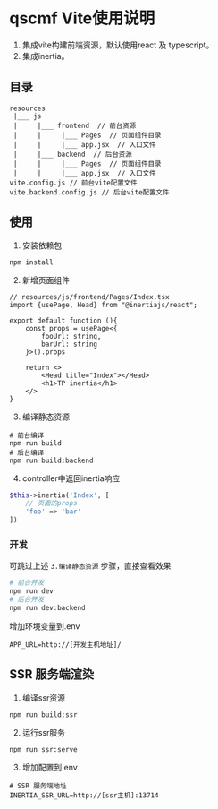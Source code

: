 # qscmf Vite使用说明

1. 集成vite构建前端资源，默认使用react 及 typescript。
2. 集成inertia。

## 目录

```text
resources
 |___ js
 |     |___ frontend  // 前台资源
 |     |     |___ Pages  // 页面组件目录
 |     |     |___ app.jsx  // 入口文件
 |     |___ backend  // 后台资源
 |     |     |___ Pages  // 页面组件目录
 |     |     |___ app.jsx  // 入口文件
vite.config.js // 前台vite配置文件
vite.backend.config.js // 后台vite配置文件
```

## 使用

1. 安装依赖包

```shell
npm install
```

2. 新增页面组件

```tsx
// resources/js/frontend/Pages/Index.tsx
import {usePage, Head} from "@inertiajs/react";

export default function (){
    const props = usePage<{
        fooUrl: string,
        barUrl: string
    }>().props

    return <>
        <Head title="Index"></Head>
        <h1>TP inertia</h1>
    </>
}
```

3. 编译静态资源

```shell
# 前台编译
npm run build
# 后台编译
npm run build:backend
```

4. controller中返回inertia响应

```php
$this->inertia('Index', [
    // 页面的props
    'foo' => 'bar'
])
```

### 开发

可跳过上述 ```3.编译静态资源``` 步骤，直接查看效果

```php
# 前台开发
npm run dev
# 后台开发
npm run dev:backend
```

增加环境变量到.env

```dotenv
APP_URL=http://[开发主机地址]/
```

## SSR 服务端渲染

1. 编译ssr资源

```shell
npm run build:ssr
```

2. 运行ssr服务

```shell
npm run ssr:serve
```

3. 增加配置到.env

```dotenv
# SSR 服务端地址
INERTIA_SSR_URL=http://[ssr主机]:13714
```